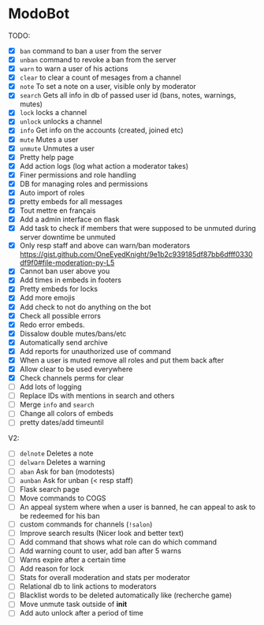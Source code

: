 # ModoBot

TODO:

- [x] `ban` command to ban a user from the server
- [x] `unban` command to revoke a ban from the server
- [x] `warn` to warn a user of his actions
- [x] `clear` to clear a count of mesages from a channel
- [x] `note` To set a note on a user, visible only by moderator
- [x] `search` Gets all info in db of passed user id (bans, notes, warnings, mutes)
- [x] `lock` locks a channel
- [x] `unlock` unlocks a channel
- [x] `info` Get info on the accounts (created, joined etc)
- [x] `mute` Mutes a user
- [x] `unmute` Unmutes a user
- [x] Pretty help page
- [x] Add action logs (log what action a moderator takes)
- [x] Finer permissions and role handling
- [x] DB for managing roles and permissions
- [x] Auto import of roles
- [x] pretty embeds for all messages
- [x] Tout mettre en français
- [x] Add a admin interface on flask
- [x] Add task to check if members that were supposed to be unmuted during server downtime be unmuted
- [x] Only resp staff and above can warn/ban moderators https://gist.github.com/OneEyedKnight/9e1b2c939185df87bb6dfff0330df9f0#file-moderation-py-L5
- [x] Cannot ban user above you
- [x] Add times in embeds in footers
- [x] Pretty embeds for locks
- [x] Add more emojis
- [x] Add check to not do anything on the bot
- [x] Check all possible errors
- [x] Redo error embeds.
- [x] Dissalow double mutes/bans/etc
- [x] Automatically send archive
- [x] Add reports for unauthorized use of command
- [x] When a user is muted remove all roles and put them back after
- [x] Allow clear to be used everywhere
- [x] Check channels perms for clear
- [ ] Add lots of logging
- [ ] Replace IDs with mentions in search and others
- [ ] Merge `info` and `search`
- [ ] Change all colors of embeds
- [ ] pretty dates/add timeuntil

V2:

- [ ] `delnote` Deletes a note
- [ ] `delwarn` Deletes a warning
- [ ] `aban` Ask for ban (modotests)
- [ ] `aunban` Ask for unban (< resp staff)
- [ ] Flask search page
- [ ] Move commands to COGS
- [ ] An appeal system where when a user is banned, he can appeal to ask to be redeemed for his ban
- [ ] custom commands for channels (`!salon`)
- [ ] Improve search results (Nicer look and better text)
- [ ] Add command that shows what role can do which command
- [ ] Add warning count to user, add ban after 5 warns
- [ ] Warns expire after a certain time
- [ ] Add reason for lock
- [ ] Stats for overall moderation and stats per moderator
- [ ] Relational db to link actions to moderators
- [ ] Blacklist words to be deleted automatically like (recherche game)
- [ ] Move unmute task outside of __init__
- [ ] Add auto unlock after a period of time
